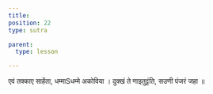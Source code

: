 ```yaml
---
title: 
position: 22
type: sutra

parent:
  type: lesson

---
```


एवं तक्काए साहेंता, धम्माSधम्मे अकोविया ।
दुक्खं ते णाइतुट्टंति, सउणी पंजरं जहा ॥
